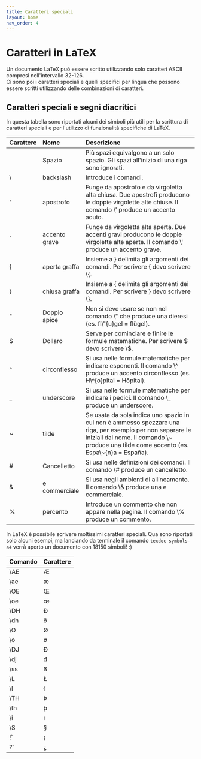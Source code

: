 ```yaml
---
title: Caratteri speciali
layout: home
nav_order: 4
---
```


# Caratteri in LaTeX

Un documento LaTeX può essere scritto utilizzando solo caratteri ASCII compresi nell'intervallo 32-126.  
Ci sono poi i caratteri speciali e quelli specifici per lingua che possono essere scritti utilizzando delle combinazioni di caratteri.

## Caratteri speciali e segni diacritici

In questa tabella sono riportati alcuni dei simboli più utili per la scrittura di caratteri speciali e per l'utilizzo di funzionalità specifiche di LaTeX.

| Carattere | Nome          | Descrizione |
| :---      | :---          | :---        |
|           | Spazio        | Più spazi equivalgono a un solo spazio. Gli spazi all'inizio di una riga sono ignorati. |
| \         | backslash     | Introduce i comandi. |
| '         | apostrofo     | Funge da apostrofo e da virgoletta alta chiusa. Due apostrofi producono le doppie virgolette alte chiuse. Il comando \\' produce un accento acuto. |
| `         | accento grave | Funge da virgoletta alta aperta. Due accenti gravi producono le doppie virgolette alte aperte. Il comando \\' produce un accento grave. |
| {         | aperta graffa | Insieme a } delimita gli argomenti dei comandi. Per scrivere { devo scrivere \\{. |
| }         | chiusa graffa | Insieme a { delimita gli argomenti dei comandi. Per scrivere } devo scrivere \\}. |
| "         | Doppio apice  | Non si deve usare se non nel comando \\" che produce una dieresi (es. fl\\"{u}gel = flügel). |
| $         | Dollaro       | Serve per cominciare e finire le formule matematiche. Per scrivere $ devo scrivere \\$. |
| ^         | circonflesso  | Si usa nelle formule matematiche per indicare esponenti. Il comando \\^ produce un accento circonflesso (es. H\\^{o}pital = Hôpital). |
| _         | underscore    | Si usa nelle formule matematiche per indicare i pedici. Il comando \\_ produce un underscore. |
| ~         | tilde         | Se usata da sola indica uno spazio in cui non è ammesso spezzare una riga, per esempio per non separare le iniziali dal nome. Il comando \\~ produce una tilde come accento (es. Espa\\~{n}a = España). |
| #         | Cancelletto   | Si usa nelle definizioni dei comandi. Il comando \\# produce un cancelletto. |
| &         | e commerciale | Si usa negli ambienti di allineamento. Il comando \\& produce una e commerciale. |
| %         | percento  | Introduce un commento che non appare nella pagina. Il comando \\% produce un commento. |

In LaTeX è possibile scrivere moltissimi caratteri speciali. Qua sono riportati solo alcuni esempi, ma lanciando da terminale il comando `texdoc symbols-a4` verrà aperto un documento con 18150 simboli! :)

| Comando | Carattere |
| :--- | :--- |
| \AE | Æ |
| \ae | æ |
| \OE | Œ |
| \oe | œ |
| \DH | Ð |
| \dh | ð |
| \O | Ø |
| \o | ø |
| \DJ | Ð |
| \dj | đ |
| \ss | ß |
| \L | Ł |
| \l | ł |
| \TH | Þ |
| \th | þ |
| \i | ı |
| \S | § |
| !` | ¡ |
| ?` | ¿ |

